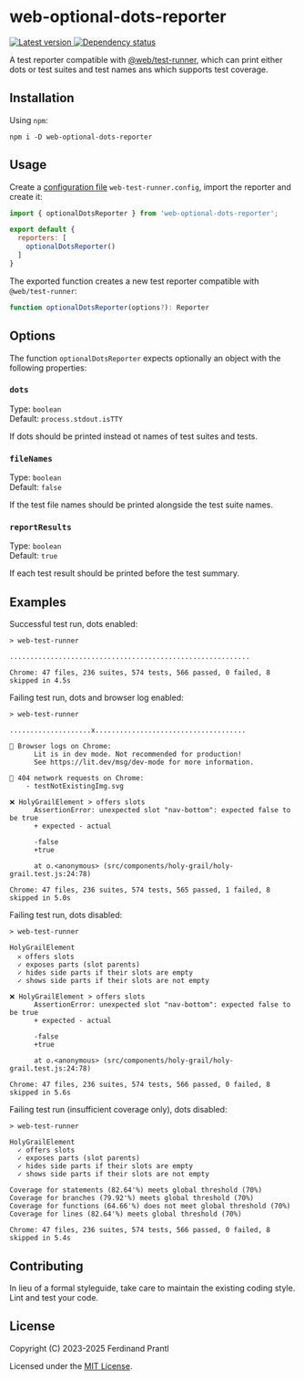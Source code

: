 # web-optional-dots-reporter

[![Latest version](https://img.shields.io/npm/v/web-optional-dots-reporter)
 ![Dependency status](https://img.shields.io/librariesio/release/npm/web-optional-dots-reporter)
](https://www.npmjs.com/package/web-optional-dots-reporter)

A test reporter compatible with [@web/test-runner], which can print either dots or test suites and test names ans which supports test coverage.

## Installation

Using `npm`:

    npm i -D web-optional-dots-reporter

## Usage

Create a [configuration file] `web-test-runner.config`, import the reporter and create it:

```js
import { optionalDotsReporter } from 'web-optional-dots-reporter';

export default {
  reporters: [
    optionalDotsReporter()
  ]
}
```

The exported function creates a new test reporter compatible with `@web/test-runner`:

```ts
function optionalDotsReporter(options?): Reporter
```

## Options

The function `optionalDotsReporter` expects optionally an object with the following properties:

### `dots`

Type: `boolean`<br>
Default: `process.stdout.isTTY`

If dots should be printed instead ot names of test suites and tests.

### `fileNames`

Type: `boolean`<br>
Default: `false`

If the test file names should be printed alongside the test suite names.

### `reportResults`

Type: `boolean`<br>
Default: `true`

If each test result should be printed before the test summary.

## Examples

Successful test run, dots enabled:

    > web-test-runner

    ...........................................................

    Chrome: 47 files, 236 suites, 574 tests, 566 passed, 0 failed, 8 skipped in 4.5s

Failing test run, dots and browser log enabled:

    > web-test-runner

    ....................x.....................................

    🚧 Browser logs on Chrome:
          Lit is in dev mode. Not recommended for production!
          See https://lit.dev/msg/dev-mode for more information.

    🚧 404 network requests on Chrome:
        - testNotExistingImg.svg

    ❌ HolyGrailElement > offers slots
          AssertionError: unexpected slot "nav-bottom": expected false to be true
          + expected - actual

          -false
          +true

          at o.<anonymous> (src/components/holy-grail/holy-grail.test.js:24:78)

    Chrome: 47 files, 236 suites, 574 tests, 565 passed, 1 failed, 8 skipped in 5.0s

Failing test run, dots disabled:

    > web-test-runner

    HolyGrailElement
      𐄂 offers slots
      ✓ exposes parts (slot parents)
      ✓ hides side parts if their slots are empty
      ✓ shows side parts if their slots are not empty

    ❌ HolyGrailElement > offers slots
          AssertionError: unexpected slot "nav-bottom": expected false to be true
          + expected - actual

          -false
          +true

          at o.<anonymous> (src/components/holy-grail/holy-grail.test.js:24:78)

    Chrome: 47 files, 236 suites, 574 tests, 566 passed, 0 failed, 8 skipped in 5.6s

Failing test run (insufficient coverage only), dots disabled:

    > web-test-runner

    HolyGrailElement
      ✓ offers slots
      ✓ exposes parts (slot parents)
      ✓ hides side parts if their slots are empty
      ✓ shows side parts if their slots are not empty

    Coverage for statements (82.64'%) meets global threshold (70%)
    Coverage for branches (79.92'%) meets global threshold (70%)
    Coverage for functions (64.66'%) does not meet global threshold (70%)
    Coverage for lines (82.64'%) meets global threshold (70%)

    Chrome: 47 files, 236 suites, 574 tests, 566 passed, 0 failed, 8 skipped in 5.4s

## Contributing

In lieu of a formal styleguide, take care to maintain the existing coding style. Lint and test your code.

## License

Copyright (C) 2023-2025 Ferdinand Prantl

Licensed under the [MIT License].

[MIT License]: http://en.wikipedia.org/wiki/MIT_License
[@web/test-runner]: https://modern-web.dev/docs/test-runner/overview/
[configuration file]: https://modern-web.dev/docs/test-runner/cli-and-configuration/#configuration-file
